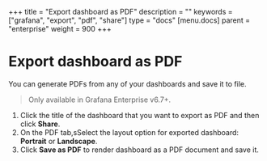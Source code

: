 +++
title = "Export dashboard as PDF"
description = ""
keywords = ["grafana", "export", "pdf", "share"]
type = "docs"
[menu.docs]
parent = "enterprise"
weight = 900
+++

# Export dashboard as PDF

You can generate PDFs from any of your dashboards and save it to file.

> Only available in Grafana Enterprise v6.7+.

1. Click the title of the dashboard that you want to export as PDF and then click **Share**.
1. On the PDF tab,sSelect the layout option for exported dashboard: **Portrait** or **Landscape**.
1. Click **Save as PDF** to render dashboard as a PDF document and save it.
